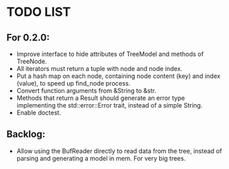 
# TODO LIST

## For 0.2.0:

- Improve interface to hide attributes of TreeModel and methods of TreeNode.
- All iterators must return a tuple with node and node index.
- Put a hash map on each node, containing node content (key) and index (value), to speed up find_node process.
- Convert function arguments from &String to &str.
- Methods that return a Result should generate an error type implementing the std::error::Error trait, instead of a simple String.
- Enable doctest.

## Backlog:

- Allow using the BufReader directly to read data from the tree, instead of parsing and generating a model in mem. For very big trees.
